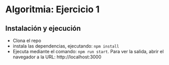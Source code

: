 # Algoritmia: Ejercicio 1



## Instalación y ejecución

* Clona el repo
* instala las dependencias, ejecutando: ```npm install```
* Ejecuta mediante el comando: ```npm run start```. Para ver la salida, abrir el navegador a la URL: http://localhost:3000

